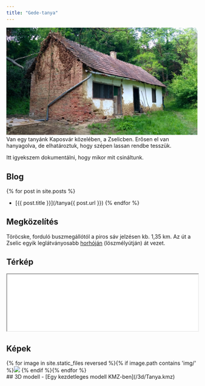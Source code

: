 ```yaml
---
title: "Gede-tanya"
---
```

![A tanyaház képe](/img/20210502_tanya.jpg)
Van egy tanyánk Kaposvár közelében, a Zselicben. 
Erősen el van hanyagolva, de elhatároztuk, hogy szépen lassan rendbe tesszük.

Itt igyekszem dokumentálni, hogy mikor mit csináltunk.

## Blog
{% for post in site.posts %}
 - [{{ post.title }}](/tanya{{ post.url }})
{% endfor %}

## Megközelítés
Töröcske, forduló buszmegállótól a piros sáv jelzésen kb. 1,35 km. Az út a Zselic egyik leglátványosabb [horhóján](/img/20211224_horho.jpg) (löszmélyútján) át vezet.

## Térkép
<iframe src="map" style="width: 100%"></iframe>

## Képek
<style> 
img.tanyathumb { width: 19%; cursor: pointer; }
.imdisplay { top:0; bottom:0; left:0; right:0; outline: none; position: fixed; background-color: rgba(0,0,0,0.6); background-size: contain; background-repeat: no-repeat; background-position: center; display: none; }
.imdisplay span { position: absolute; top: 50%; transform: translate(0,-50%); font-size: 20mm; font-family: sans; color: white; cursor:pointer; }
.imdisplay span:hover { color: red; }
.prevbutton { left: 10%; } .nextbutton { right: 10%; }
</style>
<div class="imdisplay" tabindex="0" onclick="this.style.display=''"><span class="prevbutton" onclick="showprev()">◄</span><span class="nextbutton" onclick="shownext()">►</span></div>
<script>
function showimg(url) {
    var fader=document.querySelector('.imdisplay');
    fader.current=event.target;
    fader.style.backgroundImage='url('+url+')';
    fader.onkeydown=function(e) {
        console.log(e.keyCode)
        switch (e.keyCode) {
            case 27: fader.style.display=''; break;
            case 37: showprev(); break;
            case 39: shownext(); break;
        }
    }
    fader.style.display='block';
    fader.focus();
}
function shownext() {
    var fader=document.querySelector('.imdisplay');
    if (fader.current.nextElementSibling) {
        fader.current.nextElementSibling.click();
        event.stopPropagation();
    }
}
function showprev() {
    var fader=document.querySelector('.imdisplay');
    if (fader.current.previousElementSibling) {
        fader.current.previousElementSibling.click();
        event.stopPropagation();
    }
}
</script>
<div>{% for image in site.static_files reversed %}{% if image.path contains 'img/' %}<img class="tanyathumb" src="https://images.weserv.nl/?url={{ site.url }}{{ site.baseurl }}{{ image.path }}&w=256&h=256&output=jpg&q=55&fit=cover&a=attention" onclick="showimg('{{ site.baseurl }}{{ image.path }}')" /> {% endif %}{% endfor %}</div>
## 3D modell
- [Egy kezdetleges modell KMZ-ben](/3d/Tanya.kmz)



